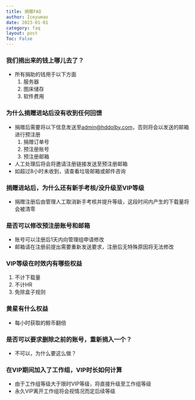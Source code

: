 ```yaml
---
title: 捐赠FAQ
author: Iceyumao
date: 2023-01-01
category: faq
layout: post
Toc: False
---
```


### 我们捐出来的钱上哪儿去了？
- 所有捐助的钱用于以下方面
  1. 服务器
  2. 图床储存
  3. 软件费用

### 为什么捐赠进站后没有收到任何回馈
- 捐赠后需要将以下信息发送至<admin@hddolby.com>，否则将会以发送的邮箱进行预注册
  1. 捐赠订单号
  2. 预注册账号
  3. 预注册邮箱
- 人工处理后将会将邀请注册链接发送至预注册邮箱
- 如超过8小时未收到，请查看垃圾邮箱或邮件咨询

### 捐赠进站后，为什么还有新手考核/没升级至VIP等级
- 捐赠注册后由管理人工取消新手考核并提升等级，这段时间内产生的下载量将会被清零

### 是否可以修改预注册账号和邮箱
- 账号可以注册后1天内向管理组申请修改
- 邮箱请在注册前提出需要重新发送要求，注册后无特殊原因将无法修改

### VIP等级在时效内有哪些权益
1. 不计下载量
2. 不计HR
3. 免除盒子规则

### 黄星有什么权益
- 每小时获取的鲸币翻倍

### 是否可以要求删除之前的账号，重新捐入一个？
- 不可以，为什么要这么做？

### 在VIP期间加入了工作组，VIP时长如何计算
- 由于工作组等级大于限时VIP等级，将直接升级至工作组等级
- 永久VIP离开工作组将会视情况而定后续等级